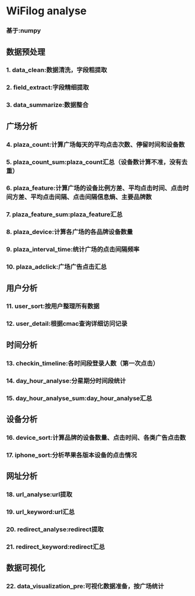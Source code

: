 WiFilog analyse
====================
### 基于:numpy
数据预处理
--------------------
### 1. data_clean:数据清洗，字段粗提取
### 2. field_extract:字段精细提取
### 3. data_summarize:数据整合
广场分析
--------------------
### 4. plaza_count:计算广场每天的平均点击次数、停留时间和设备数
### 5. plaza_count_sum:plaza_count汇总（设备数计算不准，没有去重）
### 6. plaza_feature:计算广场的设备比例方差、平均点击时间、点击时间方差、平均点击间隔、点击间隔信息熵、主要品牌数
### 7. plaza_feature_sum:plaza_feature汇总
### 8. plaza_device:计算各广场的各品牌设备数量
### 9. plaza_interval_time:统计广场的点击间隔频率
### 10. plaza_adclick:广场广告点击汇总
用户分析
--------------------
### 11. user_sort:按用户整理所有数据
### 12. user_detail:根据cmac查询详细访问记录
时间分析
--------------------
### 13. checkin_timeline:各时间段登录人数（第一次点击）
### 14. day_hour_analyse:分星期分时间段统计
### 15. day_hour_analyse_sum:day_hour_analyse汇总
设备分析
--------------------
### 16. device_sort:计算品牌的设备数量、点击时间、各类广告点击数
### 17. iphone_sort:分析苹果各版本设备的点击情况
网址分析
--------------------
### 18. url_analyse:url提取
### 19. url_keyword:url汇总
### 20. redirect_analyse:redirect提取
### 21. redirect_keyword:redirect汇总
数据可视化
--------------------
### 22. data_visualization_pre:可视化数据准备，按广场统计
